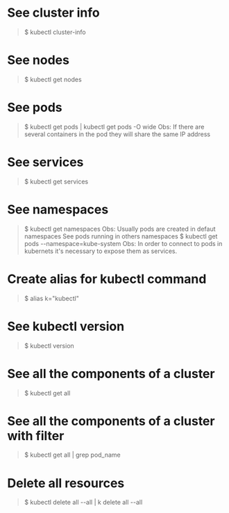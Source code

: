 # See cluster info
> $ kubectl cluster-info

# See nodes
> $ kubectl get nodes

# See pods
> $ kubectl get pods | kubectl get pods -O wide
> Obs: If there are several containers in the pod they will share the same IP address

# See services
> $ kubectl get services

# See namespaces
> $ kubectl get namespaces
> Obs: Usually pods are created in defaut namespaces
> See pods running in others namespaces
> $ kubectl get pods --namespace=kube-system
> Obs: In order to connect to pods in kubernets it's necessary to expose them as services.

# Create alias for kubectl command
>$ alias k="kubectl"

# See kubectl version
>$ kubectl version

# See all the components of a cluster
>$ kubectl get all

# See all the components of a cluster with filter
>$ kubectl get all | grep pod_name

# Delete all resources
>$ kubectl delete all --all | k delete all --all



